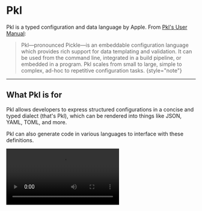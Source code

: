# Pkl

Pkl is a typed configuration and data language by Apple.
From [Pkl's User Manual](https://pkl-lang.org/main/current/index.html):

> Pkl—pronounced Pickle—is an embeddable configuration language which provides rich support for data templating and
> validation. It can be used from the command line, integrated in a build pipeline, or embedded in a program. Pkl scales
> from small to large, simple to complex, ad-hoc to repetitive configuration tasks.
{style="note"}

---

## What Pkl is for

Pkl allows developers to express structured configurations in a concise and typed dialect (that's Pkl), which can be
rendered into things like JSON, YAML, TOML, and more.

Pkl can also generate code in various languages to interface with these definitions.

<video src="https://www.youtube.com/watch?v=lAxXWYAIt4k" />

> Theo explains why Apple's Pkl language is awesome.

### Why %product% supports Pkl

Have you ever gotten totally lost writing Kubernetes YAMLs, or perhaps been forced to push to GitHub repeatedly until
your CI jobs stop choking on syntax?

Pkl is an end-to-end answer for this problem, and many others. By allowing developers to express data models, or even
actual data, in a typed and concise meta-format, JSON and other formats become checkable, interchangeable, formattable,
and gain many other desirable attributes.

## Usage

%product% integrates with Pkl in several ways:

### Command-line Pkl

The entirety of [Pkl's command line](https://pkl-lang.org/main/current/pkl-cli/index.html) is embedded and supported
within %product%; you can find it at `%cli% pkl`:

```text
Usage: elide pkl [OPTIONS] COMMAND [ARGS]...

Options:
  -v, --version  Show the version and exit
  -h, --help     Show this message and exit

Commands:
  eval              Render pkl module(s)
  repl              Start a REPL session
  test              Run tests within the given module(s)
  project           Run commands related to projects
  download-package  Download package(s)
  analyze           Commands related to static analysis
```

For example, to render Pkl's own [CircleCI configuration](https://github.com/apple/pkl/blob/main/.circleci/config.pkl)
into YAML:

```console
> elide pkl eval ./pkl/.circleci/config.pkl | head -n4

# Generated from CircleCI.pkl. DO NOT EDIT.
version: '2.1'
orbs:
  pr-approval: apple/pr-approval@0.1.0
```

### Project configuration

This is coming soon, and it will be powered by Pkl.
